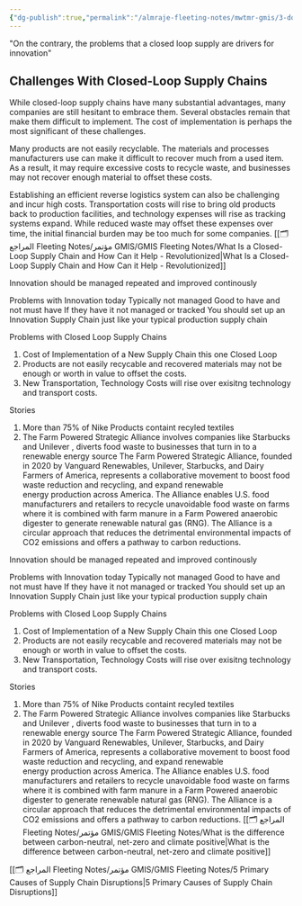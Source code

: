 ```yaml
---
{"dg-publish":true,"permalink":"/almraje-fleeting-notes/mwtmr-gmis/3-do-closed-loop-supply-chains-stifle-innovation-how-can-technology-enable-cross-sector-collaboration-across-global-value-chains/"}
---
```


"On the contrary, the problems that a closed loop supply are drivers for innovation"

## **Challenges With Closed-Loop Supply Chains**

While closed-loop supply chains have many substantial advantages, many companies are still hesitant to embrace them. Several obstacles remain that make them difficult to implement. The cost of implementation is perhaps the most significant of these challenges.

Many products are not easily recyclable. The materials and processes manufacturers use can make it difficult to recover much from a used item. As a result, it may require excessive costs to recycle waste, and businesses may not recover enough material to offset these costs.

Establishing an efficient reverse logistics system can also be challenging and incur high costs. Transportation costs will rise to bring old products back to production facilities, and technology expenses will rise as tracking systems expand. While reduced waste may offset these expenses over time, the initial financial burden may be too much for some companies. [[🗂️ المراجع Fleeting Notes/مؤتمر GMIS/GMIS Fleeting Notes/What Is a Closed-Loop Supply Chain and How Can it Help - Revolutionized\|What Is a Closed-Loop Supply Chain and How Can it Help - Revolutionized]]



Innovation should be managed repeated and improved continously

Problems with Innovation today
Typically not managed
Good to have and not must have
If they have it not managed or tracked
You should set up an Innovation Supply Chain just like your typical production supply chain


Problems with Closed Loop Supply Chains

1) Cost of Implementation of a New Supply Chain this one Closed Loop
2) Products are not easily recycable and recovered materials may not be enough or worth in value to offset the costs.
3) New Transportation, Technology Costs will rise over exisitng technology and transport costs.


Stories
1) More than 75% of Nike Products containt recyled textiles
2) The Farm Powered Strategic Alliance involves companies like Starbucks and Unilever , diverts food waste to businesses that turn in to a renewable energy source 
		 The Farm Powered Strategic Alliance, founded in 2020 by Vanguard Renewables, Unilever, Starbucks, and Dairy Farmers of America, represents a collaborative movement to boost food waste reduction and recycling, and expand renewable energy production across America. The Alliance enables U.S. food manufacturers and retailers to recycle unavoidable food waste on farms where it is combined with farm manure in a Farm Powered anaerobic digester to generate renewable natural gas (RNG). The Alliance is a circular approach that reduces the detrimental environmental impacts of CO2 emissions and offers a pathway to carbon reductions.



Innovation should be managed repeated and improved continously

Problems with Innovation today
Typically not managed
Good to have and not must have
If they have it not managed or tracked
You should set up an Innovation Supply Chain just like your typical production supply chain


Problems with Closed Loop Supply Chains

1) Cost of Implementation of a New Supply Chain this one Closed Loop
2) Products are not easily recycable and recovered materials may not be enough or worth in value to offset the costs.
3) New Transportation, Technology Costs will rise over exisitng technology and transport costs.


Stories
1) More than 75% of Nike Products containt recyled textiles
2) The Farm Powered Strategic Alliance involves companies like Starbucks and Unilever , diverts food waste to businesses that turn in to a renewable energy source 
		 The Farm Powered Strategic Alliance, founded in 2020 by Vanguard Renewables, Unilever, Starbucks, and Dairy Farmers of America, represents a collaborative movement to boost food waste reduction and recycling, and expand renewable energy production across America. The Alliance enables U.S. food manufacturers and retailers to recycle unavoidable food waste on farms where it is combined with farm manure in a Farm Powered anaerobic digester to generate renewable natural gas (RNG). The Alliance is a circular approach that reduces the detrimental environmental impacts of CO2 emissions and offers a pathway to carbon reductions.
	[[🗂️ المراجع Fleeting Notes/مؤتمر GMIS/GMIS Fleeting Notes/What is the difference between carbon-neutral, net-zero and climate positive\|What is the difference between carbon-neutral, net-zero and climate positive]]

[[🗂️ المراجع Fleeting Notes/مؤتمر GMIS/GMIS Fleeting Notes/5 Primary Causes of Supply Chain Disruptions\|5 Primary Causes of Supply Chain Disruptions]]